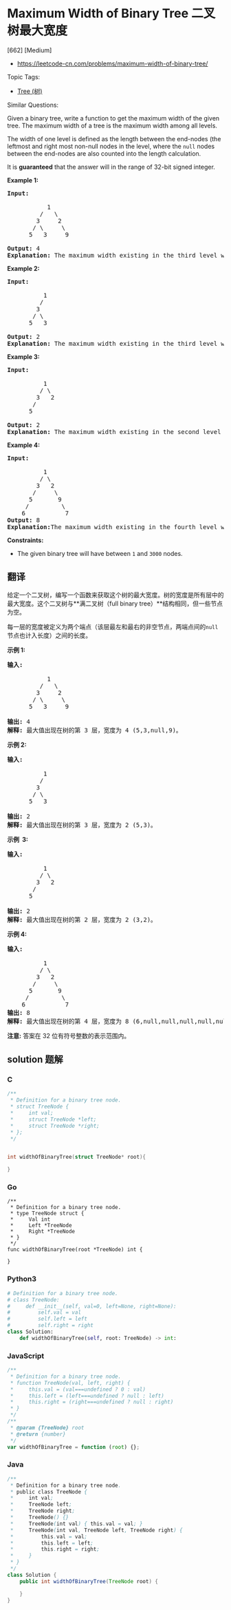 # Maximum Width of Binary Tree 二叉树最大宽度

[662] [Medium]

- https://leetcode-cn.com/problems/maximum-width-of-binary-tree/

Topic Tags:

- [Tree (树)](https://leetcode-cn.com/tag/tree/)

Similar Questions:

Given a binary tree, write a function to get the maximum width of the given tree. The maximum width of a tree is the maximum width among all levels.

The width of one level is defined as the length between the end-nodes (the leftmost and right most non-null nodes in the level, where the `null` nodes between the end-nodes are also counted into the length calculation.

It is **guaranteed** that the answer will in the range of 32-bit signed integer.

**Example 1:**

<pre><b>Input:</b> 

           1
         /   \
        3     2
       / \     \  
      5   3     9 

<b>Output:</b> 4
<b>Explanation:</b> The maximum width existing in the third level with the length 4 (5,3,null,9).
</pre>

**Example 2:**

<pre><b>Input:</b> 

          1
         /  
        3    
       / \       
      5   3     

<b>Output:</b> 2
<b>Explanation:</b> The maximum width existing in the third level with the length 2 (5,3).
</pre>

**Example 3:**

<pre><b>Input:</b> 

          1
         / \
        3   2 
       /        
      5      

<b>Output:</b> 2
<b>Explanation:</b> The maximum width existing in the second level with the length 2 (3,2).
</pre>

**Example 4:**

<pre><b>Input:</b> 

          1
         / \
        3   2
       /     \  
      5       9 
     /         \
    6           7
<b>Output:</b> 8
<b>Explanation:</b>The maximum width existing in the fourth level with the length 8 (6,null,null,null,null,null,null,7).
</pre>

**Constraints:**

- The given binary tree will have between `1` and `3000` nodes.

## 翻译

给定一个二叉树，编写一个函数来获取这个树的最大宽度。树的宽度是所有层中的最大宽度。这个二叉树与**满二叉树（full binary tree）**结构相同，但一些节点为空。

每一层的宽度被定义为两个端点（该层最左和最右的非空节点，两端点间的`null`节点也计入长度）之间的长度。

**示例 1:**

<pre><strong>输入:</strong> 

           1
         /   \
        3     2
       / \     \  
      5   3     9 

<strong>输出:</strong> 4
<strong>解释:</strong> 最大值出现在树的第 3 层，宽度为 4 (5,3,null,9)。
</pre>

**示例 2:**

<pre><strong>输入:</strong> 

          1
         /  
        3    
       / \       
      5   3     

<strong>输出:</strong> 2
<strong>解释:</strong> 最大值出现在树的第 3 层，宽度为 2 (5,3)。
</pre>

**示例  3:**

<pre><strong>输入:</strong> 

          1
         / \
        3   2 
       /        
      5      

<strong>输出:</strong> 2
<strong>解释:</strong> 最大值出现在树的第 2 层，宽度为 2 (3,2)。
</pre>

**示例 4:**

<pre><strong>输入:</strong> 

          1
         / \
        3   2
       /     \  
      5       9 
     /         \
    6           7
<strong>输出:</strong> 8
<strong>解释:</strong> 最大值出现在树的第 4 层，宽度为 8 (6,null,null,null,null,null,null,7)。
</pre>

**注意:** 答案在 32 位有符号整数的表示范围内。

## solution 题解

### C

```c
/**
 * Definition for a binary tree node.
 * struct TreeNode {
 *     int val;
 *     struct TreeNode *left;
 *     struct TreeNode *right;
 * };
 */


int widthOfBinaryTree(struct TreeNode* root){

}
```

### Go

```golang
/**
 * Definition for a binary tree node.
 * type TreeNode struct {
 *     Val int
 *     Left *TreeNode
 *     Right *TreeNode
 * }
 */
func widthOfBinaryTree(root *TreeNode) int {

}
```

### Python3

```python
# Definition for a binary tree node.
# class TreeNode:
#     def __init__(self, val=0, left=None, right=None):
#         self.val = val
#         self.left = left
#         self.right = right
class Solution:
    def widthOfBinaryTree(self, root: TreeNode) -> int:

```

### JavaScript

```javascript
/**
 * Definition for a binary tree node.
 * function TreeNode(val, left, right) {
 *     this.val = (val===undefined ? 0 : val)
 *     this.left = (left===undefined ? null : left)
 *     this.right = (right===undefined ? null : right)
 * }
 */
/**
 * @param {TreeNode} root
 * @return {number}
 */
var widthOfBinaryTree = function (root) {};
```

### Java

```java
/**
 * Definition for a binary tree node.
 * public class TreeNode {
 *     int val;
 *     TreeNode left;
 *     TreeNode right;
 *     TreeNode() {}
 *     TreeNode(int val) { this.val = val; }
 *     TreeNode(int val, TreeNode left, TreeNode right) {
 *         this.val = val;
 *         this.left = left;
 *         this.right = right;
 *     }
 * }
 */
class Solution {
    public int widthOfBinaryTree(TreeNode root) {

    }
}
```
